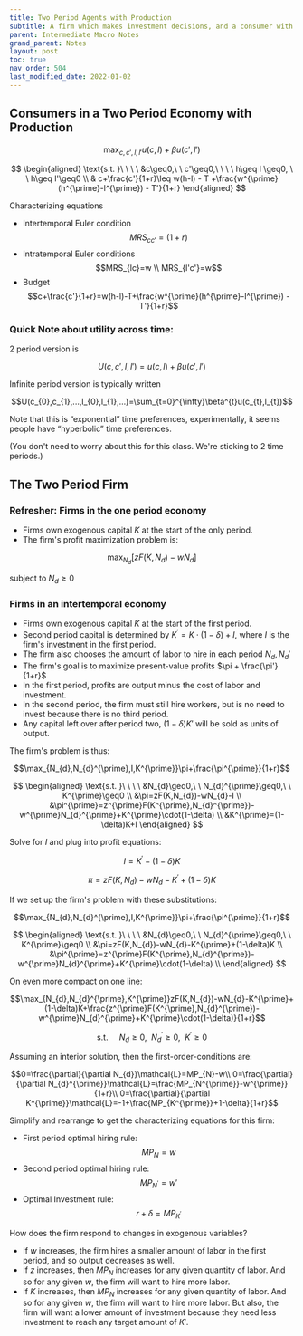 ```yaml
---
title: Two Period Agents with Production
subtitle: A firm which makes investment decisions, and a consumer with both savings and leisure.
parent: Intermediate Macro Notes
grand_parent: Notes
layout: post
toc: true
nav_order: 504
last_modified_date: 2022-01-02
---
```



## Consumers in a Two Period Economy with Production
<!--
Consumers in an intertemporal endowment economy

$$\max_{c,c'}u(c)+\beta u(c')$$

subject to:

$$c\geq0,c'\geq0\\
c+\frac{c'}{1+r}\leq y+\frac{y'}{1+r}+\left(-T-\frac{T^{\prime}}{1+r}\right)$$

Characterizing equations:

Intertemporal Euler condition $$MRS_{cc'}=(1+r)$$

Consumers in an intertemporal economy, with labor leisure
-->


$$\max_{c,c',l,l'}u(c,l)+\beta u(c',l')$$

$$
\begin{aligned}
\text{s.t. }\ \ \ \ &c\geq0,\ \ c'\geq0,\ \ \ \ h\geq l \geq0, \ \ h\geq l'\geq0 \\
& c+\frac{c'}{1+r}\leq w(h-l) - T +\frac{w^{\prime}(h^{\prime}-l^{\prime}) - T'}{1+r}
\end{aligned}
$$

<!--
Or if we include labor explicitly

$$\max_{c,c',l,l',N_{s},N_{s}^{\prime}}u(c,l)+\beta u(c',l')\\
c\geq0,c'\geq0,l\geq0,l'\geq0,N_{s}\geq0,N_{s}^{\prime}\geq0\\
c+\frac{c'}{1+r}\leq w(h-l)+\frac{w^{\prime}(h^{\prime}-l^{\prime})}{1+r}+\left(-T-\frac{T^{\prime}}{1+r}\right)\\
N_{s}=h-l\\
N_{s}^{\prime}=h-l^{\prime}$$
-->


Characterizing equations

- Intertemporal Euler condition
    $$MRS_{cc'}=(1+r)$$
- Intratemporal Euler conditions 
    $$MRS_{lc}=w \\ MRS_{l'c'}=w$$
- Budget
    $$c+\frac{c'}{1+r}=w(h-l)-T+\frac{w^{\prime}(h^{\prime}-l^{\prime}) - T'}{1+r}$$

### Quick Note about utility across time:

2 period version is

$$U(c,c',l,l')=u(c,l)+\beta u(c',l')$$

Infinite period version is typically written

$$U(c_{0},c_{1},...,l_{0},l_{1},...)=\sum_{t=0}^{\infty}\beta^{t}u(c_{t},l_{t})$$

Note that this is “exponential” time preferences, experimentally, it seems people have “hyperbolic” time preferences.

(You don't need to worry about this for this class. We're sticking to 2 time periods.)





## The Two Period Firm

### Refresher: Firms in the one period economy

- Firms own exogenous capital $K$ at the start of the only period.
- The firm's profit maximization problem is:

$$\max_{N_{d}}\left[zF(K,N_{d})-wN_{d}\right]$$

subject to $N_{d}\geq0$

### Firms in an intertemporal economy

- Firms own exogenous capital $K$ at the start of the first period.
- Second period capital is determined by $K^{\prime}=K\cdot(1-\delta)+I$, where $I$ is the firm's investment in the first period.
- The firm also chooses the amount of labor to hire in each period $N_d, N_d'$
- The firm's goal is to maximize present-value profits $\pi + \frac{\pi'}{1+r}$
- In the first period, profits are output minus the cost of labor and investment.
- In the second period, the firm must still hire workers, but is no need to invest because there is no third period. 
- Any capital left over after period two, $(1-\delta)K'$ will be sold as units of output.

The firm's problem is thus:

$$\max_{N_{d},N_{d}^{\prime},I,K^{\prime}}\pi+\frac{\pi^{\prime}}{1+r}$$


$$
\begin{aligned}
\text{s.t. }\ \ \ \ &N_{d}\geq0,\ \ N_{d}^{\prime}\geq0,\ \ K^{\prime}\geq0 \\
&\pi=zF(K,N_{d})-wN_{d}-I \\
&\pi^{\prime}=z^{\prime}F(K^{\prime},N_{d}^{\prime})-w^{\prime}N_{d}^{\prime}+K^{\prime}\cdot(1-\delta) \\
&K^{\prime}=(1-\delta)K+I
\end{aligned}
$$

Solve for $I$ and plug into profit equations:

$$I = K^{\prime}-(1-\delta)K$$

$$\pi = zF(K,N_{d})-wN_{d}-K^{\prime}+(1-\delta)K$$

If we set up the firm's problem with these substitutions:

$$\max_{N_{d},N_{d}^{\prime},I,K^{\prime}}\pi+\frac{\pi^{\prime}}{1+r}$$

$$
\begin{aligned}
\text{s.t. }\ \ \ \ &N_{d}\geq0,\ \ N_{d}^{\prime}\geq0,\ \ K^{\prime}\geq0 \\
&\pi=zF(K,N_{d})-wN_{d}-K^{\prime}+(1-\delta)K \\
&\pi^{\prime}=z^{\prime}F(K^{\prime},N_{d}^{\prime})-w^{\prime}N_{d}^{\prime}+K^{\prime}\cdot(1-\delta) \\
\end{aligned}
$$

On even more compact on one line: 

$$\max_{N_{d},N_{d}^{\prime},K^{\prime}}zF(K,N_{d})-wN_{d}-K^{\prime}+(1-\delta)K+\frac{z^{\prime}F(K^{\prime},N_{d}^{\prime})-w^{\prime}N_{d}^{\prime}+K^{\prime}\cdot(1-\delta)}{1+r}$$

$$\text{s.t. }\ \ \ \ N_{d}\geq0,\ \ N_{d}^{\prime}\geq0,\ \ K^{\prime}\geq0$$

Assuming an interior solution, then the first-order-conditions are: 

<!--$$\mathcal{L}=zF(K,N_{d})-wN_{d}-K^{\prime}+(1-\delta)K+\frac{z^{\prime}F(K^{\prime},N_{d}^{\prime})-w^{\prime}N_{d}^{\prime}+K^{\prime}\cdot(1-\delta)}{1+r}$$

First order conditions:

Simplify/rearrange:

$$w=MP_{N}\\
w^{\prime}=MP_{N^{\prime}}$$

$$r+\delta=MP_{K^{\prime}}$$

\frac{\partial}{\partial N_{d}}zF(K,N_{d})=
\frac{\partial}{\partial N_{d}^{\prime}}z'F(K',N_{d}^{\prime})=
\frac{\partial}{\partial K'}z'F(K',N_{d}^{\prime})=
-->

$$0=\frac{\partial}{\partial N_{d}}\mathcal{L}=MP_{N}-w\\
0=\frac{\partial}{\partial N_{d}^{\prime}}\mathcal{L}=\frac{MP_{N^{\prime}}-w^{\prime}}{1+r}\\
0=\frac{\partial}{\partial K^{\prime}}\mathcal{L}=-1+\frac{MP_{K^{\prime}}+1-\delta}{1+r}$$


Simplify and rearrange to get the characterizing equations for this firm:
- First period optimal hiring rule: 
    $$MP_{N}=w$$
- Second period optimal hiring rule: 
    $$MP_{N^{\prime}}=w'$$
- Optimal Investment rule: 
    $$r+\delta=MP_{K^{\prime}}$$

How does the firm respond to changes in exogenous variables?
- If $w$ increases, the firm hires a smaller amount of labor in the first period, and so output decreases as well.
- If $z$ increases, then $MP_N$ increases for any given quantity of labor. And so for any given $w$, the firm will want to hire more labor.
- If $K$ increases, then $MP_N$ increases for any given quantity of labor. And so for any given $w$, the firm will want to hire more labor. But also, the firm will want a lower amount of investment because they need less investment to reach any target amount of $K'$.


<!--
An increase in z 0 would increase MP N 0 nad so increase N 0
d ,but also increase I and K
0


Combine the two period consumer and two period firm

Market clearing conditions are 

$$\begin{aligned}
N_{s}=h-l=N_{d} &  & c+I+G=Y=zF(K,N_{d})\\
N_{s}'=h'-l'=N_{d}' &\;\;\;\;  & c'+G'=Y=z'F(K',N_{d}')+(1-\delta)K'\\
\end{aligned}$$
-->

